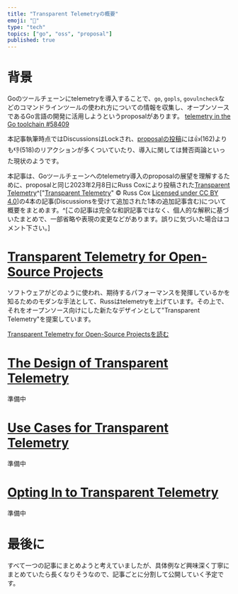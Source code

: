 ```yaml
---
title: "Transparent Telemetryの概要"
emoji: "🌌"
type: "tech"
topics: ["go", "oss", "proposal"]
published: true
---
```


# 背景

Goのツールチェーンにtelemetryを導入することで、`go`, `gopls`, `govulncheck`などのコマンドラインツールの使われ方についての情報を収集し、オープンソースであるGo言語の開発に活用しようというproposalがあります。
[telemetry in the Go toolchain #58409](https://github.com/golang/go/discussions/58409) 

本記事執筆時点ではDiscussionsはLockされ、[proposalの投稿](https://github.com/golang/go/discussions/58409#discussion-4835204)には👍(162)よりも👎(518)のリアクションが多くついていたり、導入に関しては賛否両論といった現状のようです。

本記事は、Goツールチェーンへのtelemetry導入のproposalの展望を理解するために、proposalと同じ2023年2月8日にRuss Coxにより投稿された[Transparent Telemetry](https://research.swtch.com/telemetry)^["[Transparent Telemetry](https://research.swtch.com/telemetry)" © Russ Cox [Licensed under CC BY 4.0](https://creativecommons.org/licenses/by/4.0/)]の4本の記事(Discussionsを受けて追加された1本の追加記事含む)について概要をまとめます。^[この記事は完全な和訳記事ではなく、個人的な解釈に基づいたまとめで、一部省略や表現の変更などがあります。誤りに気づいた場合はコメント下さい。]



# [Transparent Telemetry for Open-Source Projects](https://research.swtch.com/telemetry-intro)

ソフトウェアがどのように使われ、期待するパフォーマンスを発揮しているかを知るためのモダンな手法として、Russはtelemetryを上げています。その上で、それをオープンソース向けにした新たなデザインとして"Transparent Telemetry"を提案しています。

[Transparent Telemetry for Open-Source Projectsを読む](https://zenn.dev/a2not/articles/telemetry-intro)



# [The Design of Transparent Telemetry](https://research.swtch.com/telemetry-design)

準備中



# [Use Cases for Transparent Telemetry](https://research.swtch.com/telemetry-uses)

準備中



# [Opting In to Transparent Telemetry](https://research.swtch.com/telemetry-opt-in)

準備中



# 最後に

すべて一つの記事にまとめようと考えていましたが、具体例など興味深く丁寧にまとめていたら長くなりそうなので、記事ごとに分割して公開していく予定です。

